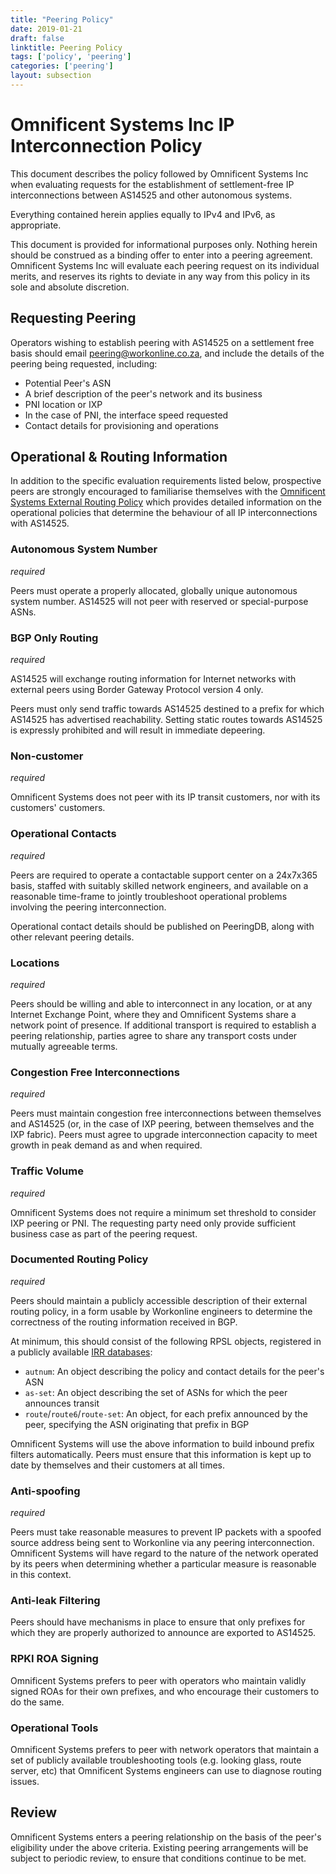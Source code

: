 ```yaml
---
title: "Peering Policy"
date: 2019-01-21
draft: false
linktitle: Peering Policy
tags: ['policy', 'peering']
categories: ['peering']
layout: subsection
---
```


# Omnificent Systems Inc IP Interconnection Policy

This document describes the policy followed by Omnificent Systems Inc when evaluating requests for the establishment of settlement-free IP interconnections between AS14525 and other autonomous systems.

Everything contained herein applies equally to IPv4 and IPv6, as appropriate.

This document is provided for informational purposes only. Nothing herein should be construed as a binding offer to enter into a peering agreement. Omnificent Systems Inc will evaluate each peering request on its individual merits, and reserves its rights to deviate in any way from this policy in its sole and absolute discretion.

## Requesting Peering

Operators wishing to establish peering with AS14525 on a settlement free basis should email peering@workonline.co.za, and include the details of the peering being requested, including:

* Potential Peer's ASN
* A brief description of the peer's network and its business
* PNI location or IXP
* In the case of PNI, the interface speed requested
* Contact details for provisioning and operations

## Operational & Routing Information

In addition to the specific evaluation requirements listed below, prospective peers are strongly encouraged to familiarise themselves with the [Omnificent Systems External Routing Policy](/routing/policy) which provides detailed information on the operational policies that determine the behaviour of all IP interconnections with AS14525.

### Autonomous System Number
*required*

Peers must operate a properly allocated, globally unique autonomous system number. AS14525 will not peer with reserved or special-purpose ASNs.

### BGP Only Routing
*required*

AS14525 will exchange routing information for Internet networks with external peers using Border Gateway Protocol version 4 only.

Peers must only send traffic towards AS14525 destined to a prefix for which AS14525 has advertised reachability. Setting static routes towards AS14525 is expressly prohibited and will result in immediate depeering.

### Non-customer
*required*

Omnificent Systems does not peer with its IP transit customers, nor with its customers' customers.

### Operational Contacts
*required*

Peers are required to operate a contactable support center on a 24x7x365 basis, staffed with suitably skilled network engineers, and available on a reasonable time-frame to jointly troubleshoot operational problems involving the peering interconnection.

Operational contact details should be published on PeeringDB, along with other relevant peering details.

### Locations
*required*

Peers should be willing and able to interconnect in any location, or at any Internet Exchange Point, where they and Omnificent Systems share a network point of presence. If additional transport is required to establish a peering relationship, parties agree to share any transport costs under mutually agreeable terms.

### Congestion Free Interconnections
*required*

Peers must maintain congestion free interconnections between themselves and AS14525 (or, in the case of IXP peering, between themselves and the IXP fabric). Peers must agree to upgrade interconnection capacity to meet growth in peak demand as and when required.

### Traffic Volume
*required*

Omnificent Systems does not require a minimum set threshold to consider IXP peering or PNI. The requesting party need only provide sufficient business case as part of the peering request.

### Documented Routing Policy
*required*

Peers should maintain a publicly accessible description of their external routing policy, in a form usable by Workonline engineers to determine the correctness of the routing information received in BGP.

At minimum, this should consist of the following RPSL objects, registered in a publicly available [IRR databases](http://www.irr.net/docs/list.html):

* `autnum`: An object describing the policy and contact details for the peer's ASN
* `as-set`: An object describing the set of ASNs for which the peer announces transit
* `route`/`route6`/`route-set`: An object, for each prefix announced by the peer, specifying the ASN originating that prefix in BGP

Omnificent Systems will use the above information to build inbound prefix filters automatically. Peers must ensure that this information is kept up to date by themselves and their customers at all times.

### Anti-spoofing
*required*

Peers must take reasonable measures to prevent IP packets with a spoofed source address being sent to Workonline via any peering interconnection. Omnificent Systems will have regard to the nature of the network operated by its peers when determining whether a particular measure is reasonable in this context.

### Anti-leak Filtering

Peers should have mechanisms in place to ensure that only prefixes for which they are properly authorized to announce are exported to AS14525.

### RPKI ROA Signing

Omnificent Systems prefers to peer with operators who maintain validly signed ROAs for their own prefixes, and who encourage their customers to do the same.

### Operational Tools

Omnificent Systems prefers to peer with network operators that maintain a set of publicly available troubleshooting tools (e.g. looking glass, route server, etc) that Omnificent Systems engineers can use to diagnose routing issues.

## Review

Omnificent Systems enters a peering relationship on the basis of the peer's eligibility under the above criteria. Existing peering arrangements will be subject to periodic review, to ensure that conditions continue to be met.
